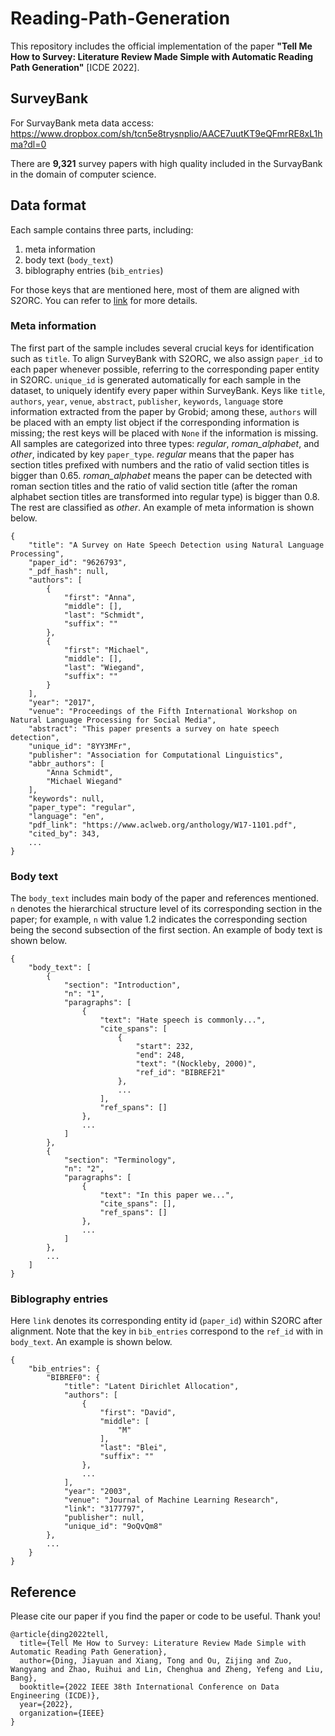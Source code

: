 # Reading-Path-Generation

This repository includes the official implementation of the paper **"Tell Me How to Survey: Literature Review Made Simple with Automatic Reading Path Generation"** [ICDE 2022]. 


## SurveyBank

For SurvayBank meta data access: https://www.dropbox.com/sh/tcn5e8trysnplio/AACE7uutKT9eQFmrRE8xL1hma?dl=0


There are **9,321** survey papers with high quality included in the SurvayBank in the domain of computer science.

## Data format

Each sample contains three parts, including:

1. meta information
2. body text (`body_text`)
3. biblography entries (`bib_entries`)

For those keys that are mentioned here, most of them are aligned with S2ORC. You can refer to [link](https://github.com/allenai/s2orc) for more details.

### Meta information

The first part of the sample includes several crucial keys for identification such as `title`. To align SurveyBank with S2ORC, we also assign `paper_id` to each paper
whenever possible, referring to the corresponding paper entity in S2ORC. `unique_id` is generated automatically for each sample in the dataset, to uniquely identify every paper within SurveyBank. Keys like `title`, `authors`, `year`, `venue`, `abstract`, `publisher`, `keywords`, `language` store information extracted from the paper by Grobid; among these, `authors` will be placed with an empty list object if the corresponding information is missing; the rest keys will be placed with `None` if the information is missing. All samples are categorized into three types: *regular*, *roman_alphabet*, and *other*, indicated by key `paper_type`. *regular* means that the paper has section titles prefixed with numbers and the ratio of valid section titles is bigger than 0.65. *roman_alphabet* means the paper can be detected with roman section titles and the ratio of valid section title (after the roman alphabet section titles are transformed into regular type) is bigger than 0.8. The rest are classified as *other*. An example of meta information is shown below.

```
{
    "title": "A Survey on Hate Speech Detection using Natural Language Processing",
    "paper_id": "9626793",
    "_pdf_hash": null,
    "authors": [
        {
            "first": "Anna",
            "middle": [],
            "last": "Schmidt",
            "suffix": ""
        },
        {
            "first": "Michael",
            "middle": [],
            "last": "Wiegand",
            "suffix": ""
        }
    ],
    "year": "2017",
    "venue": "Proceedings of the Fifth International Workshop on Natural Language Processing for Social Media",
    "abstract": "This paper presents a survey on hate speech detection",
    "unique_id": "8YY3MFr",
    "publisher": "Association for Computational Linguistics",
    "abbr_authors": [
        "Anna Schmidt",
        "Michael Wiegand"
    ],
    "keywords": null,
    "paper_type": "regular",
    "language": "en",
    "pdf_link": "https://www.aclweb.org/anthology/W17-1101.pdf",
    "cited_by": 343,
    ...
}
```

### Body text

The `body_text` includes main body of the paper and references mentioned. `n` denotes the hierarchical structure level of its corresponding section in the paper; for example, `n` with value 1.2 indicates the corresponding section being the second subsection of the first section. An example of body text is shown below.

```
{
    "body_text": [
        {
            "section": "Introduction",
            "n": "1",
            "paragraphs": [
                {
                    "text": "Hate speech is commonly...",
                    "cite_spans": [
                        {
                            "start": 232,
                            "end": 248,
                            "text": "(Nockleby, 2000)",
                            "ref_id": "BIBREF21"
                        },
                        ...
                    ],
                    "ref_spans": []
                },
                ...
            ]
        },
        {
            "section": "Terminology",
            "n": "2",
            "paragraphs": [
                {
                    "text": "In this paper we...",
                    "cite_spans": [],
                    "ref_spans": []
                },
                ...
            ]
        },
        ...
    ]
}
```
### Biblography entries

Here `link` denotes its corresponding entity id (`paper_id`) within S2ORC after alignment. Note that the key in `bib_entries` correspond to the `ref_id` with in `body_text`. An example is shown below.

```
{
    "bib_entries": {
        "BIBREF0": {
            "title": "Latent Dirichlet Allocation",
            "authors": [
                {
                    "first": "David",
                    "middle": [
                        "M"
                    ],
                    "last": "Blei",
                    "suffix": ""
                },
                ...
            ],
            "year": "2003",
            "venue": "Journal of Machine Learning Research",
            "link": "3177797",
            "publisher": null,
            "unique_id": "9oQvQm8"
        },
        ...
    }
}
```


## Reference
Please cite our paper if you find the paper or code to be useful. Thank you!

```
@article{ding2022tell,
  title={Tell Me How to Survey: Literature Review Made Simple with Automatic Reading Path Generation},
  author={Ding, Jiayuan and Xiang, Tong and Ou, Zijing and Zuo, Wangyang and Zhao, Ruihui and Lin, Chenghua and Zheng, Yefeng and Liu, Bang},
  booktitle={2022 IEEE 38th International Conference on Data Engineering (ICDE)},
  year={2022},
  organization={IEEE}
}
```
